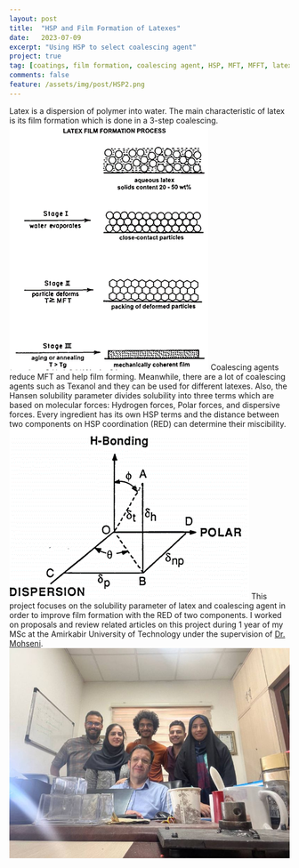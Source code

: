 ```yaml
---
layout: post
title:  "HSP and Film Formation of Latexes"
date:   2023-07-09
excerpt: "Using HSP to select coalescing agent"
project: true
tag: [coatings, film formation, coalescing agent, HSP, MFT, MFFT, latex, coatings, blog, project]
comments: false
feature: /assets/img/post/HSP2.png
---
```

Latex is a dispersion of polymer into water. The main characteristic of latex is its film formation which is done in a 3-step coalescing. <br>
<img src="/assets/img/post/HSP1.png">
Coalescing agents reduce MFT and help film forming. Meanwhile, there are a lot of coalescing agents such as Texanol and they can be used for different latexes. Also, the Hansen solubility parameter divides solubility into three terms which are based on molecular forces: Hydrogen forces, Polar forces, and dispersive forces. Every ingredient has its own HSP terms and the distance between two components on HSP coordination (RED) can determine their miscibility. <br>
<img src="/assets/img/post/HSP3.png">
This project focuses on the solubility parameter of latex and coalescing agent in order to improve film formation with the RED of two components. I worked on proposals and review related articles on this project during 1 year of my MSc at the Amirkabir University of Technology under the supervision of <a href=" https://aut.ac.ir/cv/2327/Seyed%20MOHSEN%20MOHSENI"> Dr. Mohseni</a>.
<img src="/assets/img/post/HSP4.jfif">

